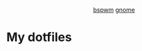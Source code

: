 <p align="center">
    <ins>bspwm</ins>
    <a href="https://github.com/shvixxl/dotfiles/tree/gnome">gnome</a>
</p>

# My dotfiles
